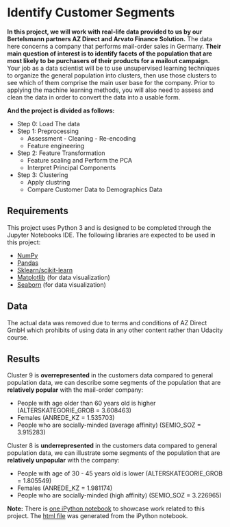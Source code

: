 # Identify Customer Segments
**In this project, we will work with real-life data provided to us by our Bertelsmann partners AZ Direct and Arvato Finance Solution.** The data here concerns a company that performs mail-order sales in Germany. **Their main question of interest is to identify facets of the population that are most likely to be purchasers of their products for a mailout campaign.** Your job as a data scientist will be to use unsupervised learning techniques to organize the general population into clusters, then use those clusters to see which of them comprise the main user base for the company. Prior to applying the machine learning methods, you will also need to assess and clean the data in order to convert the data into a usable form.

**And the project is divided as follows:**
- Step 0: Load The data
- Step 1: Preprocessing
  -  Assessment - Cleaning - Re-encoding
  -  Feature engineering
- Step 2: Feature Transformation
  - Feature scaling and Perform the PCA
  - Interpret Principal Components
- Step 3: Clustering
  - Apply clustring
  - Compare Customer Data to Demographics Data

## Requirements
This project uses Python 3 and is designed to be completed through the Jupyter Notebooks IDE.
The following libraries are expected to be used in this project:
- [NumPy](http://www.numpy.org/)
- [Pandas](http://pandas.pydata.org)
- [Sklearn/scikit-learn](http://scikit-learn.org/stable/)
- [Matplotlib](http://matplotlib.org/) (for data visualization)
- [Seaborn](https://seaborn.pydata.org/) (for data visualization)

## Data
The actual data was removed due to terms and conditions of AZ Direct GmbH which prohibits of using data in any other content rather than Udacity course.

## Results
Cluster 9 is **overrepresented** in the customers data compared to general population data, we can describe some segments of the population that are **relatively popular** with the mail-order company:

- People with age older than 60 years old is higher (ALTERSKATEGORIE_GROB = 3.608463)
- Females (ANREDE_KZ = 1.535703)
- People who are socially-minded (average affinity) (SEMIO_SOZ = 3.915283)
  
Cluster 8 is **underrepresented** in the customers data compared to general population data, we can illustrate some segments of the population that are **relatively unpopular** with the company:

- People with age of 30 - 45 years old is lower (ALTERSKATEGORIE_GROB = 1.805549)
- Females (ANREDE_KZ = 1.981174)
- People who are socially-minded (high affinity) (SEMIO_SOZ = 3.226965)



**Note:** There is [one iPython notebook](https://github.com/Faisal-AlDhuwayhi/Identify-Customer-Segments/blob/master/Identify_Customer_Segments.ipynb) to showcase work related to this project. The [html file](https://github.com/Faisal-AlDhuwayhi/Identify-Customer-Segments/blob/master/Identify_Customer_Segments.html) was generated from the iPython notebook.

